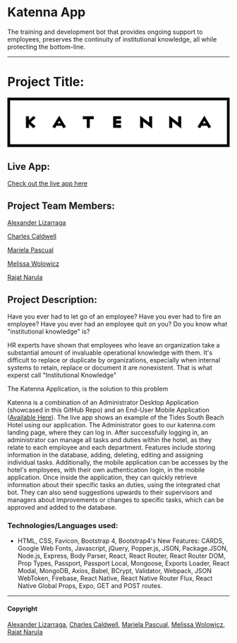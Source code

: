 # Katenna App

The training and development bot that provides ongoing support to employees, preserves the continuity of institutional knowledge, all while protecting the bottom-line.

---


# Project Title:

![Katenna Logo](https://github.com/m-wolowicz/Katenna/blob/master/server/static/img/KatennaLogoBlack.svg "Katenna Logo")

## Live App:

[Check out the live app here](http://www.katenna.com/)

## Project Team Members:

[Alexander Lizarraga](https://github.com/buddyeorl)

[Charles Caldwell](https://github.com/ThoughtFool)

[Mariela Pascual](https://github.com/mariela2p)

[Melissa Wolowicz](https://github.com/m-wolowicz)

[Rajat Narula](https://github.com/boyrajat)

## Project Description:

Have you ever had to let go of an employee? Have you ever had to fire an employee? Have you ever had an employee quit on you? Do you know what "institutional knowledge" is?

HR experts have shown that employees who leave an organization take a substantial amount of invaluable operational knowledge with them. It's difficult to replace or duplicate by organizations, especially when internal systems to retain, replace or document it are nonexistent. That is what experst call "Institutional Knowledge"

The Katenna Application, is the solution to this problem

Katenna is a combination of an Administrator Desktop Application (showcased in this GitHub Repo) and an End-User Mobile Application ([Available Here](https://github.com/m-wolowicz/KatennaMobileApp)). The live app shows an example of the Tides South Beach Hotel using our application. The Administrator goes to our katenna.com landing page, where they can log in. After successfully logging in, an administrator can manage all tasks and duties within the hotel, as they relate to each employee and each department. Features include storing information in the database, adding, deleting, editing and assigning individual tasks. Additionally, the mobile application can be accesses by the hotel's employees, with their own authentication login, in the mobile application. Once inside the application, they can quickly retrieve information about their specific tasks an duties, using the integrated chat bot. They can also send suggestions upwards to their supervisors and managers about improvements or changes to specific tasks, which can be approved and added to the database. 

### Technologies/Languages used:

- HTML, CSS, Favicon, Bootstrap 4, Bootstrap4's New Features: CARDS, Google Web Fonts, Javascript, jQuery, Popper.js, JSON, Package.JSON, Node.js, Express, Body Parser, React, React Router, React Router DOM, Prop Types, Passport, Passport Local, Mongoose, Exports Loader, React Modal, MongoDB, Axios, Babel, BCrypt, Validator, Webpack, JSON WebToken, Firebase, React Native, React Native Router Flux, React Native Global Props, Expo, GET and POST routes.

- - -

#### Copyright

[Alexander Lizarraga](https://github.com/buddyeorl), [Charles Caldwell](https://github.com/ThoughtFool), [Mariela Pascual](https://github.com/mariela2p), [Melissa Wolowicz](https://github.com/m-wolowicz), [Rajat Narula](https://github.com/boyrajat)
